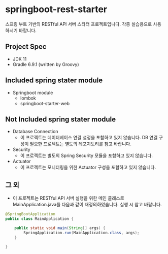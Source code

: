 # springboot-rest-starter 
스프링 부트 기반의 RESTful API 서버 스타터 프로젝트입니다. 각종 실습용으로 사용하시기 바랍니다.    

## Project Spec  
  - JDK 11 
  - Gradle 6.9.1 (written by Groovy) 

## Included spring stater module
- Springboot module 
  - lombok
  - springboot-starter-web

## Not Included spring stater module 
- Database Connection
  - 이 프로젝트는 데이터베이스 연결 설정을 포함하고 있지 않습니다. DB 연결 구성이 필요한 프로젝트는 별도의 레포지토리를 참고 바랍니다. 
- Security 
  - 이 프로젝트는 별도의 Spring Security 모듈을 포함하고 있지 않습니다. 
- Actuator 
  - 이 프로젝트는 모니터링을 위한 Actuator 구성을 포함하고 있지 않습니다. 

## 그 외 
- 이 프로젝트는 RESTful API 서버 실행을 위한 메인 클래스로 MainApplication.java를 다음과 같이 재정의하였습니다. 실행 시 참고 바랍니다. 
```java
@SpringBootApplication
public class MainApplication {

    public static void main(String[] args) {
        SpringApplication.run(MainApplication.class, args);
    }

}
```


